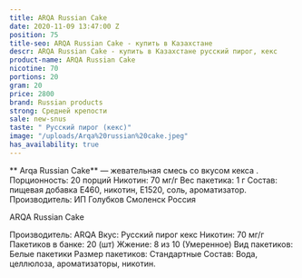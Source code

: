 ```yaml
---
title: ARQA Russian Cake
date: 2020-11-09 13:47:00 Z
position: 75
title-seo: ARQA Russian Cake - купить в Казахстане
descr: ARQA Russian Cake - купить в Казахстане русский пирог, кекс
product-name: ARQA Russian Cake
nicotine: 70
portions: 20
gram: 20
price: 2800
brand: Russian products
strong: Средней крепости
sale: new-snus
taste: " Русский пирог (кекс)"
image: "/uploads/Arqa%20russian%20cake.jpeg"
has_availability: true
---
```


** Arqa Russian Cake** — жевательная смесь со вкусом кекса . Порционность: 20 порций Никотин: 70 мг/г Вес пакетика: 1 г Состав: пищевая добавка E460, никотин, E1520, соль, ароматизатор. Производитель: ИП Голубков Смоленск Россия

ARQA Russian Cake

Производитель: ARQA Вкус: Русский пирог кекс Никотин: 70 мг/г Пакетиков в банке: 20 (шт) Жжение: 8 из 10 (Умеренное) Вид пакетиков: Белые пакетики Размер пакетиков: Стандартные Состав: Вода, целлюлоза, ароматизаторы, никотин.
